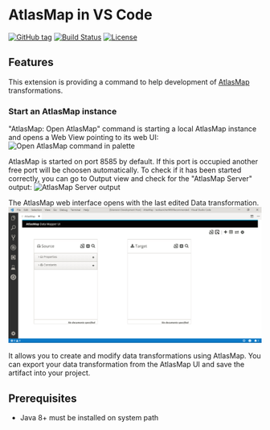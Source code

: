 # AtlasMap in VS Code

[![GitHub tag](https://img.shields.io/github/tag/jboss-fuse/vscode-atlasmap.svg?style=plastic)](https://github.com/jboss-fuse/vscode-atlasmap/tags)
[![Build Status](https://travis-ci.org/jboss-fuse/vscode-atlasmap.svg?branch=master)](https://travis-ci.org/jboss-fuse/vscode-atlasmap)
[![License](https://img.shields.io/badge/license-Apache%202-blue.svg)](https://opensource.org/licenses/Apache-2.0)

## Features

This extension is providing a command to help development of [AtlasMap](http://docs.atlasmap.io/) transformations.

### Start an AtlasMap instance

"AtlasMap: Open AtlasMap" command is starting a local AtlasMap instance and opens a Web View pointing to its web UI:
![Open AtlasMap command in palette](doc/OpenAtlasMapCommand.png)

AtlasMap is started on port 8585 by default. If this port is occupied another free port will be choosen automatically.
To check if it has been started correctly, you can go to Output view and check for the "AtlasMap Server" output:
![AtlasMap Server output](doc/AtlasMapServerOutput.png)

The AtlasMap web interface opens with the last edited Data transformation.
![Default page AtlasMap](doc/AtlasMapDefaultPage.png)

 It allows you to create and modify data transformations using AtlasMap. You can export your data transformation from the AtlasMap UI and save the artifact into your project.

## Prerequisites

- Java 8+ must be installed on system path
